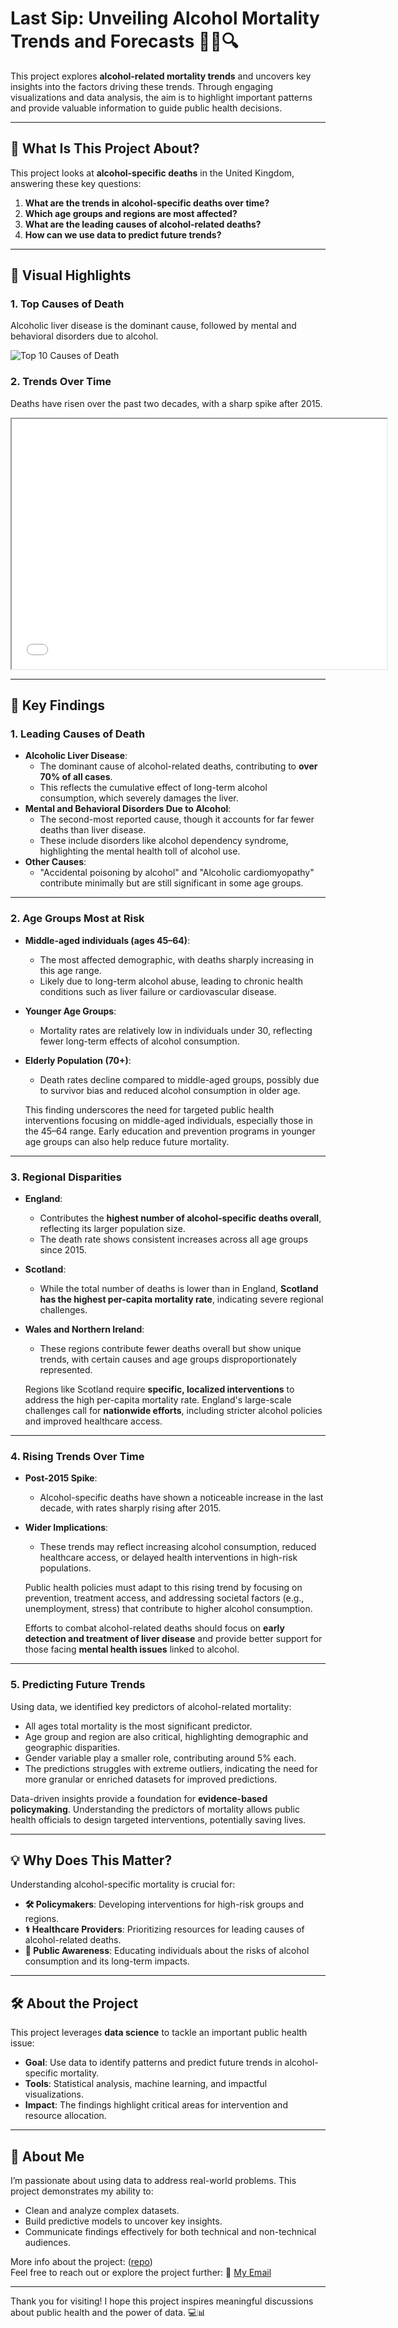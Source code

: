 # Last Sip: Unveiling Alcohol Mortality Trends and Forecasts 🍾🍺🔍


This project explores **alcohol-related mortality trends** and uncovers key insights into the factors driving these trends. Through engaging visualizations and data analysis, the aim is to highlight important patterns and provide valuable information to guide public health decisions.

---

## 📌 **What Is This Project About?**

This project looks at **alcohol-specific deaths** in the United Kingdom, answering these key questions:
1. **What are the trends in alcohol-specific deaths over time?**  
2. **Which age groups and regions are most affected?**  
3. **What are the leading causes of alcohol-related deaths?**  
4. **How can we use data to predict future trends?**  

---

## 🎨 **Visual Highlights**

### 1. **Top Causes of Death**
Alcoholic liver disease is the dominant cause, followed by mental and behavioral disorders due to alcohol.

![Top 10 Causes of Death](output/top_causes.png)



### 2. **Trends Over Time**
Deaths have risen over the past two decades, with a sharp spike after 2015.

<iframe src="output/trends_by_region.html" width="600" height="400"></iframe>

---
## 🌟 **Key Findings**

### 1. **Leading Causes of Death**
- **Alcoholic Liver Disease**:
  - The dominant cause of alcohol-related deaths, contributing to **over 70% of all cases**.
  - This reflects the cumulative effect of long-term alcohol consumption, which severely damages the liver.
- **Mental and Behavioral Disorders Due to Alcohol**:
  - The second-most reported cause, though it accounts for far fewer deaths than liver disease.
  - These include disorders like alcohol dependency syndrome, highlighting the mental health toll of alcohol use.
- **Other Causes**:
  - "Accidental poisoning by alcohol" and "Alcoholic cardiomyopathy" contribute minimally but are still significant in some age groups.

---

### 2. **Age Groups Most at Risk**
- **Middle-aged individuals (ages 45–64)**:
  - The most affected demographic, with deaths sharply increasing in this age range.
  - Likely due to long-term alcohol abuse, leading to chronic health conditions such as liver failure or cardiovascular disease.
- **Younger Age Groups**:
  - Mortality rates are relatively low in individuals under 30, reflecting fewer long-term effects of alcohol consumption.
- **Elderly Population (70+)**:
  - Death rates decline compared to middle-aged groups, possibly due to survivor bias and reduced alcohol consumption in older age.

  This finding underscores the need for targeted public health interventions focusing on middle-aged individuals, especially those in the 45–64 range. Early education and prevention programs in younger age groups can also help reduce future mortality.

---

### 3. **Regional Disparities**
- **England**:
  - Contributes the **highest number of alcohol-specific deaths overall**, reflecting its larger population size.
  - The death rate shows consistent increases across all age groups since 2015.
- **Scotland**:
  - While the total number of deaths is lower than in England, **Scotland has the highest per-capita mortality rate**, indicating severe regional challenges.
- **Wales and Northern Ireland**:
  - These regions contribute fewer deaths overall but show unique trends, with certain causes and age groups disproportionately represented.

  Regions like Scotland require **specific, localized interventions** to address the high per-capita mortality rate. England's large-scale challenges call for **nationwide efforts**, including stricter alcohol policies and improved healthcare access.

---

### 4. **Rising Trends Over Time**
- **Post-2015 Spike**:
  - Alcohol-specific deaths have shown a noticeable increase in the last decade, with rates sharply rising after 2015.
- **Wider Implications**:
  - These trends may reflect increasing alcohol consumption, reduced healthcare access, or delayed health interventions in high-risk populations.

  Public health policies must adapt to this rising trend by focusing on prevention, treatment access, and addressing societal factors (e.g., unemployment, stress) that contribute to higher alcohol consumption.

  Efforts to combat alcohol-related deaths should focus on **early detection and treatment of liver disease** and provide better support for those facing **mental health issues** linked to alcohol.

---

### **5. Predicting Future Trends**
Using data, we identified key predictors of alcohol-related mortality:
  - All ages total mortality is the most significant predictor.
  - Age group and region are also critical, highlighting demographic and geographic disparities.
  - Gender variable play a smaller role, contributing around 5% each.
  - The predictions struggles with extreme outliers, indicating the need for more granular or enriched datasets for improved predictions.
  
  
  Data-driven insights provide a foundation for **evidence-based policymaking**. Understanding the predictors of mortality allows public health officials to design targeted interventions, potentially saving lives.

---

## 💡 **Why Does This Matter?**

Understanding alcohol-specific mortality is crucial for:
- **🛠️ Policymakers**: Developing interventions for high-risk groups and regions.
- **⚕️ Healthcare Providers**: Prioritizing resources for leading causes of alcohol-related deaths.
- **📢 Public Awareness**: Educating individuals about the risks of alcohol consumption and its long-term impacts.

---

## 🛠️ **About the Project**
This project leverages **data science** to tackle an important public health issue:
- **Goal**: Use data to identify patterns and predict future trends in alcohol-specific mortality.
- **Tools**: Statistical analysis, machine learning, and impactful visualizations.
- **Impact**: The findings highlight critical areas for intervention and resource allocation.

---

## 🤝 **About Me**
I’m passionate about using data to address real-world problems. This project demonstrates my ability to:
- Clean and analyze complex datasets.
- Build predictive models to uncover key insights.
- Communicate findings effectively for both technical and non-technical audiences.

More info about the project: ([repo](https://github.com/Mahesh7667/Data-Driven-Insights-into-Alcohol-Related-Mortality/tree/main))<br />
Feel free to reach out or explore the project further: 📧 [My Email](mailto:mahesh.k7667@gmail.com)

---

Thank you for visiting! I hope this project inspires meaningful discussions about public health and the power of data. 💻📊
